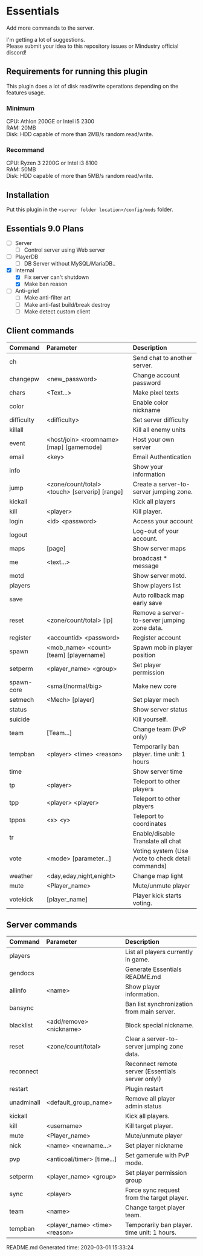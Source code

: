 # Essentials
Add more commands to the server.

I'm getting a lot of suggestions.<br>
Please submit your idea to this repository issues or Mindustry official discord!

## Requirements for running this plugin
This plugin does a lot of disk read/write operations depending on the features usage.

### Minimum
CPU: Athlon 200GE or Intel i5 2300<br>
RAM: 20MB<br>
Disk: HDD capable of more than 2MB/s random read/write.

### Recommand
CPU: Ryzen 3 2200G or Intel i3 8100<br>
RAM: 50MB<br>
Disk: HDD capable of more than 5MB/s random read/write.

## Installation

Put this plugin in the ``<server folder location>/config/mods`` folder.

## Essentials 9.0 Plans
- [ ] Server
  - [ ] Control server using Web server
- [ ] PlayerDB
  - [ ] DB Server without MySQL/MariaDB..
- [x] Internal
  - [x] Fix server can't shutdown
  - [x] Make ban reason
- [ ] Anti-grief
  - [ ] Make anti-filter art
  - [ ] Make anti-fast build/break destroy
  - [ ] Make detect custom client

## Client commands

| Command | Parameter | Description |
|:---|:---|:--- |
| ch |  | Send chat to another server. |
| changepw | &lt;new_password&gt; | Change account password |
| chars | &lt;Text...&gt; | Make pixel texts |
| color |  | Enable color nickname |
| difficulty | &lt;difficulty&gt; | Set server difficulty |
| killall |  | Kill all enemy units |
| event | &lt;host/join&gt; &lt;roomname&gt; [map] [gamemode] | Host your own server |
| email | &lt;key&gt; | Email Authentication |
| info |  | Show your information |
| jump | &lt;zone/count/total&gt; &lt;touch&gt; [serverip] [range] | Create a server-to-server jumping zone. |
| kickall |  | Kick all players |
| kill | &lt;player&gt; | Kill player. |
| login | &lt;id&gt; &lt;password&gt; | Access your account |
| logout |  | Log-out of your account. |
| maps | [page] | Show server maps |
| me | &lt;text...&gt; | broadcast * message |
| motd |  | Show server motd. |
| players |  | Show players list |
| save |  | Auto rollback map early save |
| reset | &lt;zone/count/total&gt; [ip] | Remove a server-to-server jumping zone data. |
| register | &lt;accountid&gt; &lt;password&gt; | Register account |
| spawn | &lt;mob_name&gt; &lt;count&gt; [team] [playername] | Spawn mob in player position |
| setperm | &lt;player_name&gt; &lt;group&gt; | Set player permission |
| spawn-core | &lt;smail/normal/big&gt; | Make new core |
| setmech | &lt;Mech&gt; [player] | Set player mech |
| status |  | Show server status |
| suicide |  | Kill yourself. |
| team | [Team...] | Change team (PvP only) |
| tempban | &lt;player&gt; &lt;time&gt; &lt;reason&gt; | Temporarily ban player. time unit: 1 hours |
| time |  | Show server time |
| tp | &lt;player&gt; | Teleport to other players |
| tpp | &lt;player&gt; &lt;player&gt; | Teleport to other players |
| tppos | &lt;x&gt; &lt;y&gt; | Teleport to coordinates |
| tr |  | Enable/disable Translate all chat |
| vote | &lt;mode&gt; [parameter...] | Voting system (Use /vote to check detail commands) |
| weather | &lt;day,eday,night,enight&gt; | Change map light |
| mute | &lt;Player_name&gt; | Mute/unmute player |
| votekick | [player_name] | Player kick starts voting. |

## Server commands

| Command | Parameter | Description |
|:---|:---|:--- |
| players |  | List all players currently in game. |
| gendocs |  | Generate Essentials README.md |
| allinfo | &lt;name&gt; | Show player information. |
| bansync |  | Ban list synchronization from main server. |
| blacklist | &lt;add/remove&gt; &lt;nickname&gt; | Block special nickname. |
| reset | &lt;zone/count/total&gt; | Clear a server-to-server jumping zone data. |
| reconnect |  | Reconnect remote server (Essentials server only!) |
| restart |  | Plugin restart |
| unadminall | &lt;default_group_name&gt; | Remove all player admin status |
| kickall |  | Kick all players. |
| kill | &lt;username&gt; | Kill target player. |
| mute | &lt;Player_name&gt; | Mute/unmute player |
| nick | &lt;name&gt; &lt;newname...&gt; | Set player nickname |
| pvp | &lt;anticoal/timer&gt; [time...] | Set gamerule with PvP mode. |
| setperm | &lt;player_name&gt; &lt;group&gt; | Set player permission group |
| sync | &lt;player&gt; | Force sync request from the target player. |
| team | &lt;name&gt; | Change target player team. |
| tempban | &lt;player_name&gt; &lt;time&gt; &lt;reason&gt; | Temporarily ban player. time unit: 1 hours. |

README.md Generated time: 2020-03-01 15:33:24